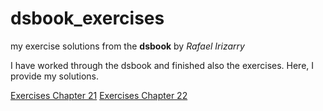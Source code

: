 # dsbook_exercises
my exercise solutions from the **dsbook** by *Rafael Irizarry*

I have worked through the dsbook and finished also the exercises. Here, I provide my solutions.

[Exercises Chapter 21](ex_21_parsing_dates_and_times.html)
[Exercises Chapter 22](ex_22_text_mining.html)
